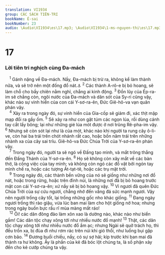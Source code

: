 ```yaml
---
translation: VI1934
group: CÁC SÁCH TIÊN-TRI
bookName: Ê-sai 
bookNumber: 23
audio: \Audio\VI1934\es\17.mp3; \Audio\VI1934\1-ms-nguyen-thi\es\17.mp3
---
```


<div class="title"><h1>17</h1><h3>Lời tiên tri nghịch cùng Đa-mách</h3></div>
<span class="verse es_17_1"> <sup>1</sup> Gánh nặng về Đa-mách. Nầy, Đa-mách bị trừ ra, không kể làm thành nữa, và sẽ trở nên một đống đổ nát.<a data-toggle="tooltip" data-placement="bottom" title="Gie 49:23-27; Am 1:3-5; Xa 9:1">⚓</a></span>
<span class="verse es_17_2"><sup>2</sup> Các thành A-rô-e bị bỏ hoang, sẽ làm chỗ cho bầy chiên nằm nghỉ, chẳng ai kinh động. </span>
<span class="verse es_17_3"><sup>3</sup> Đồn lũy của Ép-ra-im sẽ chẳng còn, ngôi nước của Đa-mách và dân sót của Sy-ri cũng vậy, khác nào sự vinh hiển của con cái Y-sơ-ra-ên, Đức Giê-hô-va vạn quân phán vậy. <br/></span>
<span class="verse es_17_4"> <sup>4</sup> Xảy ra trong ngày đó, sự vinh hiển của Gia-cốp sẽ giảm đi, xác thịt mập mạp đổi ra gầy ốm. </span>
<span class="verse es_17_5"><sup>5</sup> Sẽ xảy ra như con gặt túm các ngọn lúa, rồi dùng cánh tay cắt lấy bông; lại như những gié lúa mót được ở nơi trũng Rê-pha-im vậy. </span>
<span class="verse es_17_6"><sup>6</sup> Nhưng sẽ còn sót lại như là của mót, khác nào khi người ta rung cây ô-li-ve, còn hai ba trái trên chót nhánh rất cao, hoặc bốn năm trái trên những nhành xa của cây sai trĩu. Giê-hô-va Đức Chúa Trời của Y-sơ-ra-ên phán vậy. <br/></span>
<span class="verse es_17_7"> <sup>7</sup> Trong ngày đó, người ta sẽ ngó về Đấng tạo mình, và mắt trông thẳng đến Đấng Thánh của Y-sơ-ra-ên. </span>
<span class="verse es_17_8"><sup>8</sup> Họ sẽ không còn xây mắt về các bàn thờ, là công việc của tay mình; và không còn ngó các đồ vật bởi ngón tay mình chế ra, hoặc các tượng Át-tạt-tê, hoặc các trụ mặt trời. <br/></span>
<span class="verse es_17_9"> <sup>9</sup> Trong ngày đó, các thành bền vững của nó sẽ giống như những nơi đổ nát, hoặc trong rừng, hoặc trên đỉnh núi, là những nơi đã bị bỏ hoang trước mặt con cái Y-sơ-ra-ên; xứ nầy sẽ bị bỏ hoang vậy. </span>
<span class="verse es_17_10"><sup>10</sup> Vì ngươi đã quên Đức Chúa Trời của sự cứu ngươi, chẳng nhớ đến vầng đá sức mạnh ngươi. Vậy nên người trồng cây tốt, lại trồng những gốc nho khác giống. </span>
<span class="verse es_17_11"><sup>11</sup> Đang ngày ngươi trồng thì rào giậu, vừa lúc ban mai làm cho hột giống nở hoa; nhưng trong ngày buồn bực rầu rĩ mùa màng mất ráo! <br/></span>
<span class="verse es_17_12"> <sup>12</sup> Ôi! các dân đông đảo làm xôn xao là dường nào, khác nào như biển gầm! Các dân tộc chạy xông tới như nhiều nước đổ mạnh! </span>
<span class="verse es_17_13"><sup>13</sup> Thật, các dân tộc chạy xông tới như nhiều nước đổ ầm ạc; nhưng Ngài sẽ quở trách họ, thì đều trốn xa, bị đùa đi như rơm rác trên núi khi gió thổi, như luồng bụi gặp cơn bão. </span>
<span class="verse es_17_14"><sup>14</sup> Đương buổi chiều, nầy, có sự sợ hãi; kíp trước khi ban mai đã thành ra hư không. Ấy là phần của kẻ đã bóc lột chúng ta, là số phận xảy đến cho kẻ cướp chúng ta vậy. <br/></span>
